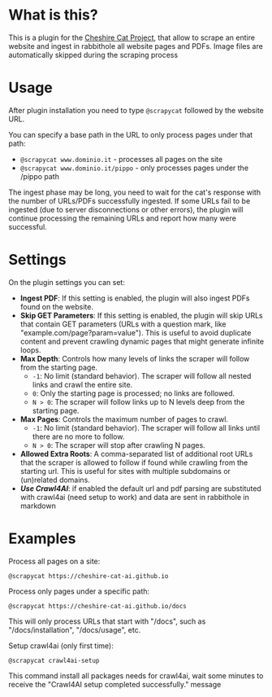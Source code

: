 # What is this?

This is a plugin for the [Cheshire Cat Project](https://github.com/pieroit/cheshire-cat), that allow to scrape an entire website and ingest in rabbithole all website pages and PDFs. Image files are automatically skipped during the scraping process

# Usage

After plugin installation you need to type `@scrapycat` followed by the website URL.

You can specify a base path in the URL to only process pages under that path:

- `@scrapycat www.dominio.it` - processes all pages on the site
- `@scrapycat www.dominio.it/pippo` - only processes pages under the /pippo path

The ingest phase may be long, you need to wait for the cat's response with the number of URLs/PDFs successfully ingested. If some URLs fail to be ingested (due to server disconnections or other errors), the plugin will continue processing the remaining URLs and report how many were successful.

# Settings

On the plugin settings you can set:

- **Ingest PDF**: If this setting is enabled, the plugin will also ingest PDFs found on the website.
- **Skip GET Parameters**: If this setting is enabled, the plugin will skip URLs that contain GET parameters (URLs with a question mark, like "example.com/page?param=value"). This is useful to avoid duplicate content and prevent crawling dynamic pages that might generate infinite loops.
- **Max Depth**: Controls how many levels of links the scraper will follow from the starting page.
  - `-1`: No limit (standard behavior). The scraper will follow all nested links and crawl the entire site.
  - `0`: Only the starting page is processed; no links are followed.
  - `N > 0`: The scraper will follow links up to N levels deep from the starting page.
- **Max Pages**: Controls the maximum number of pages to crawl.
  - `-1`: No limit (standard behavior). The scraper will follow all links until there are no more to follow.
  - `N > 0`: The scraper will stop after crawling N pages.
- **Allowed Extra Roots**: A comma-separated list of additional root URLs that the scraper is allowed to follow if found while crawling from the starting url. This is useful for sites with multiple subdomains or (un)related domains.
- **_Use Crawl4AI_**: if enabled the default url and pdf parsing are substituted with crawl4ai (need setup to work) and data are sent in rabbithole in markdown

# Examples

Process all pages on a site:

```
@scrapycat https://cheshire-cat-ai.github.io
```

Process only pages under a specific path:

```
@scrapycat https://cheshire-cat-ai.github.io/docs
```

This will only process URLs that start with "/docs", such as "/docs/installation", "/docs/usage", etc.

Setup crawl4ai (only first time):

```
@scrapycat crawl4ai-setup
```

This command install all packages needs for crawl4ai, wait some minutes to receive the "Crawl4AI setup completed successfully." message
